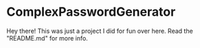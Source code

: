 # ComplexPasswordGenerator
Hey there! This was just a project I did for fun over here. Read the "README.md" for more info.

